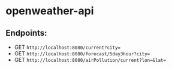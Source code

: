 # openweather-api

## Endpoints:
- GET `http://localhost:8080/current?city=`
- GET `http://localhost:8080/forecast/5day3hour?city=`
- GET `http://localhost:8080/airPollution/current?lon=&lat=`
